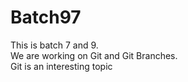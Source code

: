 # Batch97

This is batch 7 and 9. <br>
We are working on Git and Git Branches. <BR>
Git is an interesting topic
